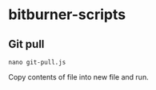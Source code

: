 # bitburner-scripts

## Git pull
```
nano git-pull.js
```
Copy contents of file into new file and run.
